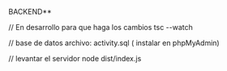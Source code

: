 


BACKEND**

// En desarrollo para que haga los cambios
tsc --watch         

// base de datos 
archivo:  activity.sql ( instalar en phpMyAdmin)

// levantar el servidor
node dist/index.js